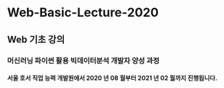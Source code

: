 # Web-Basic-Lecture-2020
## Web 기초 강의
### 머신러닝 파이썬 활용 빅데이터분석 개발자 양성 과정
#### 서울 호서 직업 능력 개발원에서 2020 년 08 월부터 2021 년 02 월까지 진행됩니다.
